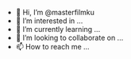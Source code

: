 - 👋 Hi, I’m @masterfilmku
- 👀 I’m interested in ...
- 🌱 I’m currently learning ...
- 💞️ I’m looking to collaborate on ...
- 📫 How to reach me ...

<!---
masterfilmku/masterfilmku is a ✨ special ✨ repository because its `README.md` (this file) appears on your GitHub profile.
You can click the Preview link to take a look at your changes.
--->
